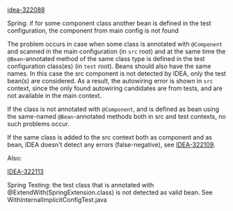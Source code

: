 # 
[idea-322088](https://youtrack.jetbrains.com/issue/idea-322088)

Spring: if for some component class another bean is defined in the test configuration, the component from main config is not found

The problem occurs in case when some class is annotated with `@Component` and scanned in the main configuration (in `src` root)
and at the same time the `@Bean`-annotated method of the same class type is defined in the test configuration class(es) (in `test` root). 
Beans should also have the same names.
In this case the src component is not detected by IDEA, only the test bean(s) are considered. As a result, the autowiring error is shown in `src` context, 
since the only found autowiring candidates are from tests, and are not available in the main context.

If the class is not annotated with `@Component`, and is defined as bean using the same-named `@Bean`-annotated methods both in src and test contexts, 
no such problems occur.

If the same class is added to the src context both as component and as bean, IDEA doesn't detect any errors (false-negative), see [IDEA-322109](https://youtrack.jetbrains.com/issue/IDEA-322109).

Also:

[IDEA-322113](https://youtrack.jetbrains.com/issue/IDEA-322113) 

Spring Testing: the test class that is annotated with @ExtendWith(SpringExtension.class) is not detected as valid bean.
See WithInternalImplicitConfigTest.java

